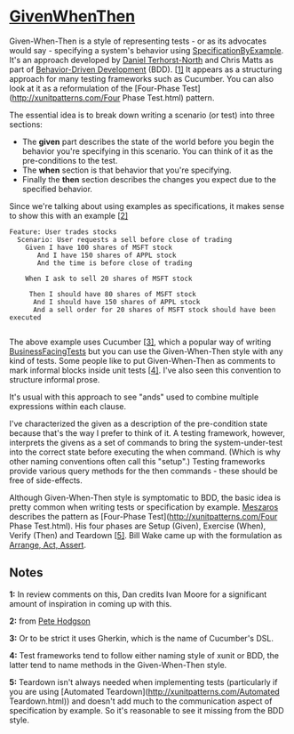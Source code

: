 # [GivenWhenThen](https://martinfowler.com/bliki/GivenWhenThen.html)

Given-When-Then is a style of representing tests - or as its advocates would say - specifying a system's behavior using [SpecificationByExample](https://martinfowler.com/bliki/SpecificationByExample.html). It's an approach developed by [Daniel Terhorst-North](http://dannorth.net/about/) and Chris Matts as part of [Behavior-Driven Development](http://dannorth.net/introducing-bdd/) (BDD). [[1\]](https://martinfowler.com/bliki/GivenWhenThen.html#footnote-ivan) It appears as a structuring approach for many testing frameworks such as Cucumber. You can also look at it as a reformulation of the [Four-Phase Test](http://xunitpatterns.com/Four Phase Test.html) pattern.

The essential idea is to break down writing a scenario (or test) into three sections:

- The **given** part describes the state of the world before you begin the behavior you're specifying in this scenario. You can think of it as the pre-conditions to the test.
- The **when** section is that behavior that you're specifying.
- Finally the **then** section describes the changes you expect due to the specified behavior.

Since we're talking about using examples as specifications, it makes sense to show this with an example [[2\]](https://martinfowler.com/bliki/GivenWhenThen.html#footnote-example-credit)

```
Feature: User trades stocks
  Scenario: User requests a sell before close of trading
    Given I have 100 shares of MSFT stock
       And I have 150 shares of APPL stock
       And the time is before close of trading

    When I ask to sell 20 shares of MSFT stock
     
     Then I should have 80 shares of MSFT stock
      And I should have 150 shares of APPL stock
      And a sell order for 20 shares of MSFT stock should have been executed
  
```

The above example uses Cucumber [[3\]](https://martinfowler.com/bliki/GivenWhenThen.html#footnote-gherkin), which a popular way of writing [BusinessFacingTests](https://martinfowler.com/bliki/BusinessFacingTest.html) but you can use the Given-When-Then style with any kind of tests. Some people like to put Given-When-Then as comments to mark informal blocks inside unit tests [[4\]](https://martinfowler.com/bliki/GivenWhenThen.html#footnote-frameworks). I've also seen this convention to structure informal prose.

It's usual with this approach to see "ands" used to combine multiple expressions within each clause.

I've characterized the given as a description of the pre-condition state because that's the way I prefer to think of it. A testing framework, however, interprets the givens as a set of commands to bring the system-under-test into the correct state before executing the when command. (Which is why other naming conventions often call this "setup".) Testing frameworks provide various query methods for the then commands - these should be free of side-effects.

Although Given-When-Then style is symptomatic to BDD, the basic idea is pretty common when writing tests or specification by example. [Meszaros](https://martinfowler.com/books/xunit) describes the pattern as [Four-Phase Test](http://xunitpatterns.com/Four Phase Test.html). His four phases are Setup (Given), Exercise (When), Verify (Then) and Teardown [[5\]](https://martinfowler.com/bliki/GivenWhenThen.html#footnote-teardown). Bill Wake came up with the formulation as [Arrange, Act, Assert](http://xp123.com/articles/3a-arrange-act-assert/).

## Notes

**1:** In review comments on this, Dan credits Ivan Moore for a significant amount of inspiration in coming up with this.

**2:** from [Pete Hodgson](http://blog.thepete.net/)

**3:** Or to be strict it uses Gherkin, which is the name of Cucumber's DSL.

**4:** Test frameworks tend to follow either naming style of xunit or BDD, the latter tend to name methods in the Given-When-Then style.

**5:** Teardown isn't always needed when implementing tests (particularly if you are using [Automated Teardown](http://xunitpatterns.com/Automated Teardown.html)) and doesn't add much to the communication aspect of specification by example. So it's reasonable to see it missing from the BDD style.
